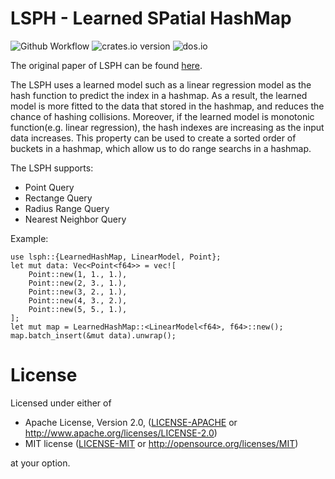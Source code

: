 # LSPH - Learned SPatial HashMap

![Github Workflow](https://github.com/jackson211/lsph/actions/workflows/rust.yml/badge.svg)
![crates.io version](https://img.shields.io/crates/v/lsph)
![dos.io](https://img.shields.io/docsrs/lsph)

The original paper of LSPH can be found [here].

[here]: https://minerva-access.unimelb.edu.au/items/beb5c0ee-2a8d-5bd2-b349-1190a335ef1a

The LSPH uses a learned model such as a linear regression model as the hash function to predict the index in a hashmap. As a result, the learned model is more fitted to the data that stored in the hashmap, and reduces the
chance of hashing collisions. Moreover, if the learned model is monotonic function(e.g. linear regression), the hash indexes are increasing as the input data increases. This property can be used to create a sorted order
of buckets in a hashmap, which allow us to do range searchs in a hashmap.

The LSPH supports:

- Point Query
- Rectange Query
- Radius Range Query
- Nearest Neighbor Query

Example:
```
use lsph::{LearnedHashMap, LinearModel, Point};
let mut data: Vec<Point<f64>> = vec![
    Point::new(1, 1., 1.),
    Point::new(2, 3., 1.),
    Point::new(3, 2., 1.),
    Point::new(4, 3., 2.),
    Point::new(5, 5., 1.),
];
let mut map = LearnedHashMap::<LinearModel<f64>, f64>::new();
map.batch_insert(&mut data).unwrap();

```

# License

Licensed under either of

- Apache License, Version 2.0, ([LICENSE-APACHE](LICENSE-APACHE) or http://www.apache.org/licenses/LICENSE-2.0)
- MIT license ([LICENSE-MIT](LICENSE-MIT) or http://opensource.org/licenses/MIT)

at your option.
